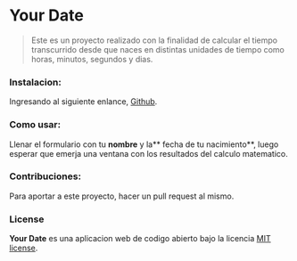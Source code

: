 # Your Date
> Este es un proyecto realizado con la finalidad de calcular el tiempo transcurrido desde que naces en distintas unidades de tiempo como horas, minutos, segundos y dias.

### Instalacion:
Ingresando al siguiente enlance, [Github](http://https://hdmjesus.github.io/Your-date/ "Github").

### Como usar:
Llenar el formulario con tu **nombre** y la** fecha de tu nacimiento**, luego esperar que emerja una ventana con los resultados del calculo matematico.

### Contribuciones:
Para aportar a este proyecto, hacer un pull request al mismo.

### License 
**Your Date** es una aplicacion web de codigo abierto bajo la licencia  [MIT license](http://https://opensource.org/licenses/MIT "MIT license").